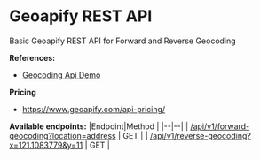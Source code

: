 # Geoapify REST API

Basic Geoapify REST API for Forward and Reverse Geocoding

**References:**
- [Geocoding Api Demo](https://apidocs.geoapify.com/playground/geocoding)

**Pricing**
- https://www.geoapify.com/api-pricing/

**Available endpoints:**
|Endpoint|Method |
|--|--|
| [/api/v1/forward-geocoding?location=address](https://geoapify-api.herokuapp.com/api/v1/forward-geocoding?location=zambales) | GET |
| [/api/v1/reverse-geocoding?x=121.1083779&y=11](https://geoapify-api.herokuapp.com/api/v1/reverse-geocoding?x=121.1083779&y=11) | GET |
